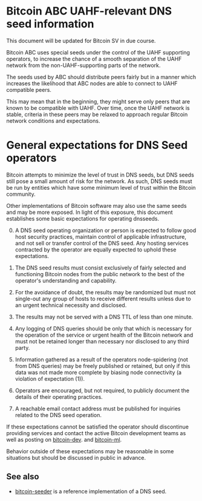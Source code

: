 Bitcoin ABC UAHF-relevant DNS seed information
==============================================

This document will be updated for Bitcoin SV in due course.

Bitcoin ABC uses special seeds under the control of the
UAHF supporting operators, to increase the chance of a smooth
separation of the UAHF network from the non-UAHF-supporting
parts of the network.

The seeds used by ABC should distribute peers fairly but in a
manner which increases the likelihood that ABC nodes are able
to connect to UAHF compatible peers.

This may mean that in the beginning, they might serve only
peers that are known to be compatible with UAHF.
Over time, once the UAHF network is stable, criteria in these
peers may be relaxed to approach regular Bitcoin network
conditions and expectations.


General expectations for DNS Seed operators
===========================================

Bitcoin attempts to minimize the level of trust in DNS seeds,
but DNS seeds still pose a small amount of risk for the network.
As such, DNS seeds must be run by entities which have some minimum
level of trust within the Bitcoin community.

Other implementations of Bitcoin software may also use the same
seeds and may be more exposed. In light of this exposure, this
document establishes some basic expectations for operating dnsseeds.

0. A DNS seed operating organization or person is expected to follow good
host security practices, maintain control of applicable infrastructure,
and not sell or transfer control of the DNS seed. Any hosting services
contracted by the operator are equally expected to uphold these expectations.

1. The DNS seed results must consist exclusively of fairly selected and
functioning Bitcoin nodes from the public network to the best of the
operator's understanding and capability.

2. For the avoidance of doubt, the results may be randomized but must not
single-out any group of hosts to receive different results unless due to an
urgent technical necessity and disclosed.

3. The results may not be served with a DNS TTL of less than one minute.

4. Any logging of DNS queries should be only that which is necessary
for the operation of the service or urgent health of the Bitcoin
network and must not be retained longer than necessary nor disclosed
to any third party.

5. Information gathered as a result of the operators node-spidering
(not from DNS queries) may be freely published or retained, but only
if this data was not made more complete by biasing node connectivity
(a violation of expectation (1)).

6. Operators are encouraged, but not required, to publicly document the
details of their operating practices.

7. A reachable email contact address must be published for inquiries
related to the DNS seed operation.

If these expectations cannot be satisfied the operator should
discontinue providing services and contact the active Bitcoin
development teams as well as posting on
[bitcoin-dev](https://lists.linuxfoundation.org/mailman/listinfo/bitcoin-dev).
and
[bitcoin-ml](https://lists.linuxfoundation.org/mailman/listinfo/bitcoin-ml).

Behavior outside of these expectations may be reasonable in some
situations but should be discussed in public in advance.

See also
----------
- [bitcoin-seeder](https://github.com/sipa/bitcoin-seeder) is a reference implementation of a DNS seed.
